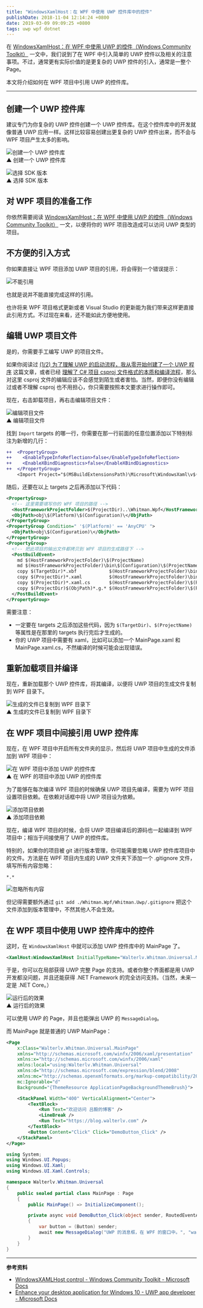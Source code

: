 ```yaml
---
title: "WindowsXamlHost：在 WPF 中使用 UWP 控件库中的控件"
publishDate: 2018-11-04 12:14:24 +0800
date: 2019-03-09 09:09:25 +0800
tags: uwp wpf dotnet
---
```


在 [WindowsXamlHost：在 WPF 中使用 UWP 的控件（Windows Community Toolkit）](/post/use-uwp-controls-in-wpf) 一文中，我们说到了在 WPF 中引入简单的 UWP 控件以及相关的注意事项。不过，通常更有实际价值的是更复杂的 UWP 控件的引入，通常是一整个 Page。

本文将介绍如何在 WPF 项目中引用 UWP 的控件库。

---

<div id="toc"></div>

## 创建一个 UWP 控件库

建议专门为你复杂的 UWP 控件创建一个 UWP 控件库。在这个控件库中的开发就像普通 UWP 应用一样。这样比较容易创建出更复杂的 UWP 控件出来，而不会与 WPF 项目产生太多的影响。

![创建一个 UWP 控件库](/static/posts/2018-11-04-11-05-48.png)  
▲ 创建一个 UWP 控件库

![选择 SDK 版本](/static/posts/2018-11-04-11-06-45.png)  
▲ 选择 SDK 版本

## 对 WPF 项目的准备工作

你依然需要阅读 [WindowsXamlHost：在 WPF 中使用 UWP 的控件（Windows Community Toolkit）](/post/use-uwp-controls-in-wpf) 一文，以便将你的 WPF 项目改造成可以访问 UWP 类型的项目。

## 不方便的引入方式

你如果直接让 WPF 项目添加 UWP 项目的引用，将会得到一个错误提示：

![不能引用](/static/posts/2018-11-04-11-49-27.png)

也就是说并不能直接完成这样的引用。

也许将来 WPF 项目格式更新或者 Visual Studio 的更新能为我们带来这样更直接此引用方式。不过现在来看，还不能如此方便地使用。

## 编辑 UWP 项目文件

是的，你需要手工编写 UWP 的项目文件。

如果你阅读过 [(1/2) 为了理解 UWP 的启动流程，我从零开始创建了一个 UWP 程序](/post/create-uwp-app-from-zero-0) 这篇文章，或者已经 [理解了 C# 项目 csproj 文件格式的本质和编译流程](/post/understand-the-csproj)，那么对这里 csproj 文件的编辑应该不会感觉到陌生或者害怕。当然，即便你没有编辑过或者不理解 csproj 也不用担心，你只需要按照本文要求进行操作即可。

现在，右击卸载项目，再右击编辑项目文件：

![编辑项目文件](/static/posts/2018-11-04-11-08-09.png)  
▲ 编辑项目文件

找到 `Import` targets 的哪一行，你需要在那一行前面的任意位置添加以下特别标注为新增的几行：

```diff
++  <PropertyGroup>
++    <EnableTypeInfoReflection>false</EnableTypeInfoReflection>
++    <EnableXBindDiagnostics>false</EnableXBindDiagnostics>
++  </PropertyGroup>
    <Import Project="$(MSBuildExtensionsPath)\Microsoft\WindowsXaml\v$(VisualStudioVersion)\Microsoft.Windows.UI.Xaml.CSharp.targets" />
```

随后，还要在以上 targets 之后再添加以下代码：

```xml
<PropertyGroup>
  <!-- 这里需要填写你的 WPF 项目的路径 -->
  <HostFrameworkProjectFolder>$(ProjectDir)..\Whitman.Wpf</HostFrameworkProjectFolder>
  <ObjPath>obj\$(Platform)\$(Configuration)\</ObjPath>
</PropertyGroup>
<PropertyGroup Condition=" '$(Platform)' == 'AnyCPU' ">
  <ObjPath>obj\$(Configuration)\</ObjPath>
</PropertyGroup>
<PropertyGroup>
  <!-- 把此项目的输出文件都拷贝到 WPF 项目的生成路径下 -->
  <PostBuildEvent>
    md $(HostFrameworkProjectFolder)\$(ProjectName)
    md $(HostFrameworkProjectFolder)\bin\$(Configuration)\$(ProjectName)
    copy $(TargetDir)*.xbf            $(HostFrameworkProjectFolder)\bin\$(Configuration)\$(ProjectName)
    copy $(ProjectDir)*.xaml          $(HostFrameworkProjectFolder)\bin\$(Configuration)\$(ProjectName)
    copy $(ProjectDir)*.xaml.cs       $(HostFrameworkProjectFolder)\$(ProjectName)
    copy $(ProjectDir)$(ObjPath)*.g.* $(HostFrameworkProjectFolder)\$(ProjectName)
  </PostBuildEvent>
</PropertyGroup>
```

需要注意：

- 一定要在 targets 之后添加这些代码，因为 `$(TargetDir)`、`$(ProjectName)` 等属性是在那里的 targets 执行完后才生成的。
- 你的 UWP 项目中需要有 xaml，比如可以添加一个 MainPage.xaml 和 MainPage.xaml.cs，不然编译的时候可能会出现错误。

## 重新加载项目并编译

现在，重新加载那个 UWP 控件库，将其编译，以便将 UWP 项目的生成文件复制到 WPF 目录下。

![生成的文件已复制到 WPF 目录下](/static/posts/2018-11-04-11-38-28.png)  
▲ 生成的文件已复制到 WPF 目录下

## 在 WPF 项目中间接引用 UWP 控件库

现在，在 WPF 项目中开启所有文件夹的显示，然后将 UWP 项目中生成的文件添加到 WPF 项目中：

![在 WPF 项目中添加 UWP 的控件库](/static/posts/2018-11-04-11-39-36.png)  
▲ 在 WPF 的项目中添加 UWP 的控件库

为了能够在每次编译 WPF 项目的时候确保 UWP 项目先编译，需要为 WPF 项目设置项目依赖。在依赖对话框中将 UWP 项目设为依赖。

![添加项目依赖](/static/posts/2018-11-04-11-41-19.png)  
▲ 添加项目依赖

现在，编译 WPF 项目的时候，会将 UWP 项目编译后的源码也一起编译到 WPF 项目中；相当于间接使用了 UWP 的控件库。

特别的，如果你的项目被 git 进行版本管理，你可能需要忽略 UWP 控件库项目中的文件。方法是在 WPF 项目内生成的 UWP 文件夹下添加一个 .gitignore 文件，填写所有内容忽略：

```
*.*
```

![忽略所有内容](/static/posts/2018-11-04-11-59-37.png)

但记得需要额外通过 `git add ./Whitman.Wpf/Whitman.Uwp/.gitignore` 把这个文件添加到版本管理中，不然其他人不会生效。

## 在 WPF 项目中使用 UWP 控件库中的控件

这时，在 `WindowsXamlHost` 中就可以添加 UWP 控件库中的 MainPage 了。

```xml
<XamlHost:WindowsXamlHost InitialTypeName="Walterlv.Whitman.Universal.MainPage" />
```

于是，你可以在局部获得 UWP 完整 Page 的支持。或者你整个界面都是用 UWP 开发都没问题，并且还能获得 .NET Framework 的完全访问支持。（当然，未来一定是 .NET Core。）

![运行后的效果](/static/posts/2018-11-04-12-12-14.png)  
▲ 运行后的效果

可以使用 UWP 的 Page，并且也能弹出 UWP 的 `MessageDialog`。

而 MainPage 就是普通的 UWP MainPage：

```xml
<Page
    x:Class="Walterlv.Whitman.Universal.MainPage"
    xmlns="http://schemas.microsoft.com/winfx/2006/xaml/presentation"
    xmlns:x="http://schemas.microsoft.com/winfx/2006/xaml"
    xmlns:local="using:Walterlv.Whitman.Universal"
    xmlns:d="http://schemas.microsoft.com/expression/blend/2008"
    xmlns:mc="http://schemas.openxmlformats.org/markup-compatibility/2006"
    mc:Ignorable="d"
    Background="{ThemeResource ApplicationPageBackgroundThemeBrush}">

    <StackPanel Width="400" VerticalAlignment="Center">
        <TextBlock>
            <Run Text="欢迎访问 吕毅的博客" />
            <LineBreak />
            <Run Text="https://blog.walterlv.com" />
        </TextBlock>
        <Button Content="Click" Click="DemoButton_Click" />
    </StackPanel>
</Page>
```

```csharp
using System;
using Windows.UI.Popups;
using Windows.UI.Xaml;
using Windows.UI.Xaml.Controls;

namespace Walterlv.Whitman.Universal
{
    public sealed partial class MainPage : Page
    {
        public MainPage() => InitializeComponent();

        private async void DemoButton_Click(object sender, RoutedEventArgs e)
        {
            var button = (Button) sender;
            await new MessageDialog("UWP 的消息框，在 WPF 的窗口中。", "walterlv").ShowAsync();
        }
    }
}
```

---

**参考资料**

- [WindowsXAMLHost control - Windows Community Toolkit - Microsoft Docs](https://docs.microsoft.com/en-us/windows/communitytoolkit/controls/wpf-winforms/windowsxamlhost?wt.mc_id=MVP)
- [Enhance your desktop application for Windows 10 - UWP app developer - Microsoft Docs](https://docs.microsoft.com/en-us/windows/uwp/porting/desktop-to-uwp-enhance#first-set-up-your-project?wt.mc_id=MVP)
